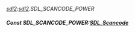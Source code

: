 _[sdl2](../../modules/sdl2/sdl2-module.md):[sdl2](../../modules/sdl2/sdl2-module.md).SDL\_SCANCODE\_POWER_
##### Const SDL\_SCANCODE\_POWER:[SDL_Scancode](../../modules/sdl2/sdl2-sdl_scancode.md)
